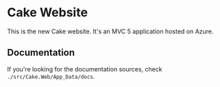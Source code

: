 # Cake Website

This is the new Cake website. It's an MVC 5 application hosted on Azure.

## Documentation

If you're looking for the documentation sources, check `./src/Cake.Web/App_Data/docs`.